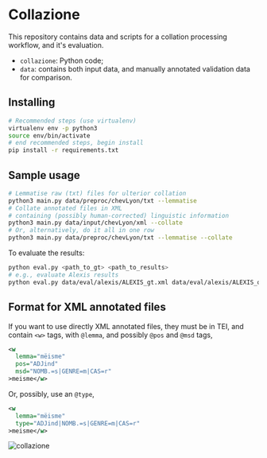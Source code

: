 # Collazione

This repository contains data and scripts for a collation processing workflow, and it's evaluation.


- `collazione`: Python code;
- `data`: contains both input data, and manually annotated validation data for comparison.


## Installing

```bash
# Recommended steps (use virtualenv)
virtualenv env -p python3
source env/bin/activate
# end recommended steps, begin install
pip install -r requirements.txt
```

## Sample usage

```bash
# Lemmatise raw (txt) files for ulterior collation
python3 main.py data/preproc/chevLyon/txt --lemmatise
# Collate annotated files in XML 
# containing (possibly human-corrected) linguistic information
python3 main.py data/input/chevLyon/xml --collate
# Or, alternatively, do it all in one row
python3 main.py data/preproc/chevLyon/txt --lemmatise --collate
```

To evaluate the results:

```bash
python eval.py <path_to_gt> <path_to_results>
# e.g., evaluate Alexis results
python eval.py data/eval/alexis/ALEXIS_gt.xml data/eval/alexis/ALEXIS_out.xml
```

## Format for XML annotated files

If you want to use directly XML annotated files,
they must be in TEI, and contain `<w>` tags,
with `@lemma`, and possibly `@pos` and `@msd` tags,

```xml
<w 
  lemma="mëisme" 
  pos="ADJind" 
  msd="NOMB.=s|GENRE=m|CAS=r"
>meisme</w>
```
Or, possibly, use an `@type`,

```xml
<w 
  lemma="mëisme"
  type="ADJind|NOMB.=s|GENRE=m|CAS=r"
>meisme</w>
```


![collazione](https://upload.wikimedia.org/wikipedia/commons/8/8a/Barista_Fair_Trade_Coffee%2C_Gotgatan_67%2C_cappucino_%284386813991%29.jpg "Due cappucini")

